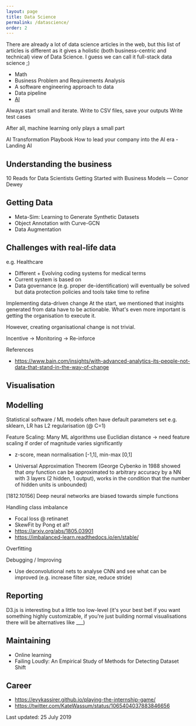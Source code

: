 ```yaml
---
layout: page
title: Data Science
permalink: /datascience/
order: 2
---
```


There are already a lot of data science articles in the web, but this list of articles is different as it gives a holistic (both business-centric and technical) view of Data Science. I guess we can call it full-stack data science ;)

- Math
- Business Problem and Requirements Analysis
- A software engineering approach to data
- Data pipeline
- [AI](/datascience/ai)

Always start small and iterate. 
Write to CSV files, save your outputs
Write test cases 

After all, machine learning only plays a small part 

AI Transformation Playbook How to lead your company into the AI era - Landing AI

## Understanding the business

10 Reads for Data Scientists Getting Started with Business Models — Conor Dewey

## Getting Data
- Meta-Sim: Learning to Generate Synthetic Datasets
- Object Annotation with Curve-GCN
- Data Augmentation


## Challenges with real-life data
e.g. Healthcare
- Different + Evolving coding systems for medical terms
- Current system is based on 
- Data governance (e.g. proper de-identification) will eventually be solved but data protection policies and tools take time to refine

Implementing data-driven change
At the start, we mentioned that insights generated from data have to be actionable. What's even more important is getting the organisation to execute it.

However, creating organisational change is not trivial. 

Incentive -> Monitoring -> Re-inforce 

References
- https://www.bain.com/insights/with-advanced-analytics-its-people-not-data-that-stand-in-the-way-of-change


## Visualisation

## Modelling

Statistical software / ML models often have default parameters set
e.g. sklearn, LR has L2 regularisation (@ C=1)

Feature Scaling: Many ML algorithms use Euclidian distance -> need feature scaling if order of magnitude varies significantly 
- z-score, mean normalisation [-1,1], min-max [0,1] 


- Universal Approximation Theorem (George Cybenko in 1988 showed that *any* function can be approximated to arbitrary accuracy by a NN with 3 layers (2 hidden, 1 output), works in the condition that the number of hidden units is unbounded)

[1812.10156] Deep neural networks are biased towards simple functions

Handling class imbalance
* Focal loss @ retinanet
* SkewFit by Pong et al?
* https://arxiv.org/abs/1805.03901
* https://imbalanced-learn.readthedocs.io/en/stable/

Overfitting


Debugging / Improving
- Use deconvolutional nets to analyse CNN and see what can be improved (e.g. increase filter size, reduce stride)

## Reporting

D3.js is interesting but a little too low-level (it's your best bet if you want something highly customizable, if you're just building normal visualisations there will be alternatives like ___)

## Maintaining

- Online learning
- Failing Loudly: An Empirical Study of Methods for Detecting Dataset Shift

## Career 
* https://evykassirer.github.io/playing-the-internship-game/
* https://twitter.com/KateWassum/status/1065404037883846656



Last updated: 25 July 2019